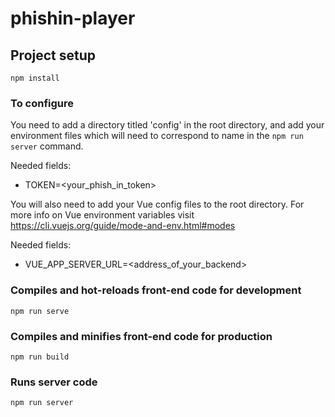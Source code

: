 # phishin-player

## Project setup
```
npm install
```

### To configure
You need to add a directory titled 'config' in the root directory, and add your environment
files which will need to correspond to name in the ```npm run server``` command.

Needed fields:
* TOKEN=<your_phish_in_token>

You will also need to add your Vue config files to the root directory. For more info on
Vue environment variables visit https://cli.vuejs.org/guide/mode-and-env.html#modes

Needed fields:
* VUE_APP_SERVER_URL=<address_of_your_backend>

### Compiles and hot-reloads front-end code for development
```
npm run serve
```

### Compiles and minifies front-end code for production
```
npm run build
```

### Runs server code
```
npm run server
```


